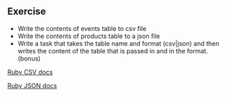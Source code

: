 ## Exercise
* Write the contents of events table to csv file
* Write the contents of products table to a json file
* Write a task that takes the table name and format (csv|json) and then writes the content of the table that is passed in and in the format. (bonus)

[Ruby CSV docs](http://ruby-doc.org/stdlib-2.0.0/libdoc/csv/rdoc/CSV.html)

[Ruby JSON docs](http://ruby-doc.org/stdlib-2.0/libdoc/json/rdoc/JSON.html)

